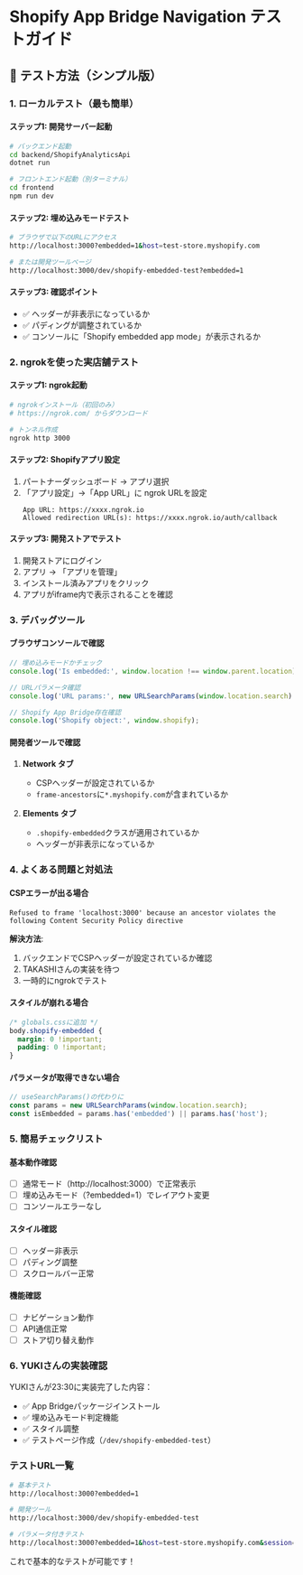 # Shopify App Bridge Navigation テストガイド

## 🧪 テスト方法（シンプル版）

### 1. ローカルテスト（最も簡単）

#### ステップ1: 開発サーバー起動
```bash
# バックエンド起動
cd backend/ShopifyAnalyticsApi
dotnet run

# フロントエンド起動（別ターミナル）
cd frontend
npm run dev
```

#### ステップ2: 埋め込みモードテスト
```bash
# ブラウザで以下のURLにアクセス
http://localhost:3000?embedded=1&host=test-store.myshopify.com

# または開発ツールページ
http://localhost:3000/dev/shopify-embedded-test?embedded=1
```

#### ステップ3: 確認ポイント
- ✅ ヘッダーが非表示になっているか
- ✅ パディングが調整されているか
- ✅ コンソールに「Shopify embedded app mode」が表示されるか

### 2. ngrokを使った実店舗テスト

#### ステップ1: ngrok起動
```bash
# ngrokインストール（初回のみ）
# https://ngrok.com/ からダウンロード

# トンネル作成
ngrok http 3000
```

#### ステップ2: Shopifyアプリ設定
1. パートナーダッシュボード → アプリ選択
2. 「アプリ設定」→「App URL」に ngrok URLを設定
   ```
   App URL: https://xxxx.ngrok.io
   Allowed redirection URL(s): https://xxxx.ngrok.io/auth/callback
   ```

#### ステップ3: 開発ストアでテスト
1. 開発ストアにログイン
2. アプリ → 「アプリを管理」
3. インストール済みアプリをクリック
4. アプリがiframe内で表示されることを確認

### 3. デバッグツール

#### ブラウザコンソールで確認
```javascript
// 埋め込みモードかチェック
console.log('Is embedded:', window.location !== window.parent.location);

// URLパラメータ確認
console.log('URL params:', new URLSearchParams(window.location.search).toString());

// Shopify App Bridge存在確認
console.log('Shopify object:', window.shopify);
```

#### 開発者ツールで確認
1. **Network タブ**
   - CSPヘッダーが設定されているか
   - `frame-ancestors`に`*.myshopify.com`が含まれているか

2. **Elements タブ**
   - `.shopify-embedded`クラスが適用されているか
   - ヘッダーが非表示になっているか

### 4. よくある問題と対処法

#### CSPエラーが出る場合
```
Refused to frame 'localhost:3000' because an ancestor violates the following Content Security Policy directive
```

**解決方法**:
1. バックエンドでCSPヘッダーが設定されているか確認
2. TAKASHIさんの実装を待つ
3. 一時的にngrokでテスト

#### スタイルが崩れる場合
```css
/* globals.cssに追加 */
body.shopify-embedded {
  margin: 0 !important;
  padding: 0 !important;
}
```

#### パラメータが取得できない場合
```typescript
// useSearchParams()の代わりに
const params = new URLSearchParams(window.location.search);
const isEmbedded = params.has('embedded') || params.has('host');
```

### 5. 簡易チェックリスト

#### 基本動作確認
- [ ] 通常モード（http://localhost:3000）で正常表示
- [ ] 埋め込みモード（?embedded=1）でレイアウト変更
- [ ] コンソールエラーなし

#### スタイル確認
- [ ] ヘッダー非表示
- [ ] パディング調整
- [ ] スクロールバー正常

#### 機能確認
- [ ] ナビゲーション動作
- [ ] API通信正常
- [ ] ストア切り替え動作

### 6. YUKIさんの実装確認

YUKIさんが23:30に実装完了した内容：
- ✅ App Bridgeパッケージインストール
- ✅ 埋め込みモード判定機能
- ✅ スタイル調整
- ✅ テストページ作成（`/dev/shopify-embedded-test`）

### テストURL一覧
```bash
# 基本テスト
http://localhost:3000?embedded=1

# 開発ツール
http://localhost:3000/dev/shopify-embedded-test

# パラメータ付きテスト
http://localhost:3000?embedded=1&host=test-store.myshopify.com&session=xxx
```

これで基本的なテストが可能です！